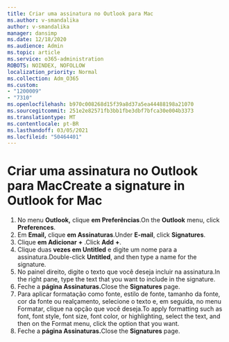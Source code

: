 ```yaml
---
title: Criar uma assinatura no Outlook para Mac
ms.author: v-smandalika
author: v-smandalika
manager: dansimp
ms.date: 12/18/2020
ms.audience: Admin
ms.topic: article
ms.service: o365-administration
ROBOTS: NOINDEX, NOFOLLOW
localization_priority: Normal
ms.collection: Adm_O365
ms.custom:
- "1200009"
- "7310"
ms.openlocfilehash: b970c008268d15f39a8d37a5ea44488198a21070
ms.sourcegitcommit: 251e2e82571fb3bb1fbe3dbf7bfca30e004b3373
ms.translationtype: MT
ms.contentlocale: pt-BR
ms.lasthandoff: 03/05/2021
ms.locfileid: "50464401"
---
```

# <a name="create-a-signature-in-outlook-for-mac"></a><span data-ttu-id="770b8-102">Criar uma assinatura no Outlook para Mac</span><span class="sxs-lookup"><span data-stu-id="770b8-102">Create a signature in Outlook for Mac</span></span>

1.  <span data-ttu-id="770b8-103">No menu **Outlook,** clique **em Preferências**.</span><span class="sxs-lookup"><span data-stu-id="770b8-103">On the **Outlook** menu, click **Preferences**.</span></span>
2.  <span data-ttu-id="770b8-104">Em **Email,** clique **em Assinaturas**.</span><span class="sxs-lookup"><span data-stu-id="770b8-104">Under **E-mail**, click **Signatures**.</span></span>
3.  <span data-ttu-id="770b8-105">Clique **em Adicionar** **+** .</span><span class="sxs-lookup"><span data-stu-id="770b8-105">Click **Add** **+**.</span></span>
4.  <span data-ttu-id="770b8-106">Clique duas **vezes em Untitled** e digite um nome para a assinatura.</span><span class="sxs-lookup"><span data-stu-id="770b8-106">Double-click **Untitled**, and then type a name for the signature.</span></span>
5.  <span data-ttu-id="770b8-107">No painel direito, digite o texto que você deseja incluir na assinatura.</span><span class="sxs-lookup"><span data-stu-id="770b8-107">In the right pane, type the text that you want to include in the signature.</span></span>
6.  <span data-ttu-id="770b8-108">Feche a **página Assinaturas.**</span><span class="sxs-lookup"><span data-stu-id="770b8-108">Close the **Signatures** page.</span></span>
7.  <span data-ttu-id="770b8-109">Para aplicar formatação como fonte, estilo de fonte, tamanho da fonte, cor da fonte ou realçamento, selecione o texto e, em seguida, no menu Formatar, clique na opção que você deseja.</span><span class="sxs-lookup"><span data-stu-id="770b8-109">To apply formatting such as font, font style, font size, font color, or highlighting, select the text, and then on the Format menu, click the option that you want.</span></span>
8.  <span data-ttu-id="770b8-110">Feche a **página Assinaturas.**</span><span class="sxs-lookup"><span data-stu-id="770b8-110">Close the **Signatures** page.</span></span>
